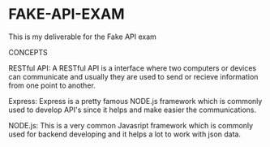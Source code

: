 # FAKE-API-EXAM
This is my deliverable for the Fake API exam


CONCEPTS

RESTful API: A RESTful API is a interface where two computers or devices can communicate and usually they are used to send or recieve information from one point to another.

Express: Express is a pretty famous NODE.js framework which is commonly used to develop API's since it helps and make easier the communications.

NODE.js: This is a very common Javasript framework which is commonly used for backend developing and it helps a lot to work with json data. 
